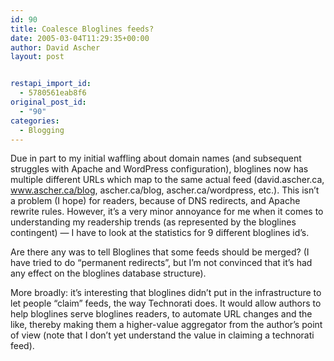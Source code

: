 ```yaml
---
id: 90
title: Coalesce Bloglines feeds?
date: 2005-03-04T11:29:35+00:00
author: David Ascher
layout: post


restapi_import_id:
  - 5780561eab8f6
original_post_id:
  - "90"
categories:
  - Blogging
---
```

Due in part to my initial waffling about domain names (and subsequent struggles with Apache and WordPress configuration), bloglines now has multiple different URLs which map to the same actual feed (david.ascher.ca, www.ascher.ca/blog, ascher.ca/blog, ascher.ca/wordpress, etc.). This isn&#8217;t a problem (I hope) for readers, because of DNS redirects, and Apache rewrite rules. However, it&#8217;s a very minor annoyance for me when it comes to understanding my readership trends (as represented by the bloglines contingent) &#8212; I have to look at the statistics for 9 different bloglines id&#8217;s.

Are there any was to tell Bloglines that some feeds should be merged? (I have tried to do &#8220;permanent redirects&#8221;, but I&#8217;m not convinced that it&#8217;s had any effect on the bloglines database structure).

More broadly: it&#8217;s interesting that bloglines didn&#8217;t put in the infrastructure to let people &#8220;claim&#8221; feeds, the way Technorati does. It would allow authors to help bloglines serve bloglines readers, to automate URL changes and the like, thereby making them a higher-value aggregator from the author&#8217;s point of view (note that I don&#8217;t yet understand the value in claiming a technorati feed).